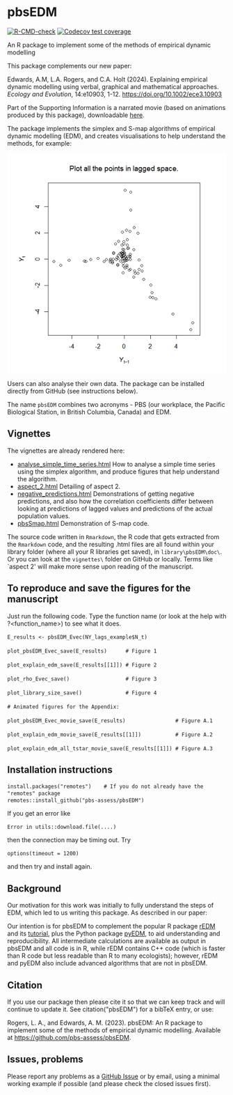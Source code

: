 <!-- README.Rmd no longer generated from README.Rmd. Can edit here. -->

# pbsEDM

<!-- badges: start -->

[![R-CMD-check](https://github.com/pbs-assess/pbsEDM/workflows/R-CMD-check/badge.svg)](https://github.com/pbs-assess/pbsEDM/actions)
[![Codecov test coverage](https://codecov.io/gh/pbs-assess/pbsEDM/branch/main/graph/badge.svg)](https://app.codecov.io/gh/pbs-assess/pbsEDM?branch=main)

<!-- [![Project Status: WIP – Initial development is in progress, but there
has not yet been a stable, usable release suitable for the
public.](https://www.repostatus.org/badges/latest/wip.svg)](https://www.repostatus.org/#wip) -->

<!-- badges: end -->

An R package to implement some of the methods of empirical dynamic modelling

This package complements our new paper:

Edwards, A.M, L.A. Rogers, and C.A. Holt (2024). Explaining empirical dynamic modelling using verbal, graphical and mathematical approaches. *Ecology and Evolution*, 14:e10903, 1-12. https://doi.org/10.1002/ece3.10903 

Part of the Supporting Information is a narrated movie (based on animations produced by this package), downloadable [here](https://onlinelibrary.wiley.com/action/downloadSupplement?doi=10.1002%2Fece3.10903&file=ece310903-sup-0002-MovieS1.zipo).

The package implements the simplex and S-map algorithms of empirical dynamic modelling (EDM), and creates visualisations to help understand the methods, for example:

![](vignettes/pbsEDM_movie_tstar_39.gif)

Users can also analyse their own data. The package can be installed directly from GitHub (see instructions below).

The name `pbsEDM` combines two acronyms - PBS (our workplace, the Pacific Biological Station, in British Columbia, Canada) and EDM. 

## Vignettes

The vignettes are already rendered here:

* [analyse_simple_time_series.html](http://htmlpreview.github.io/?https://github.com/pbs-assess/pbsEDM/blob/master/vignettes/analyse_simple_time_series.html) How to analyse a simple time series using the simplex algorithm, and produce figures that help understand the algorithm.
* [aspect_2.html](http://htmlpreview.github.io/?https://github.com/pbs-assess/pbsEDM/blob/master/vignettes/aspect_2.html) Detailing of aspect 2.
* [negative_predictions.html](http://htmlpreview.github.io/?https://github.com/pbs-assess/pbsEDM/blob/master/vignettes/negative_predictions.html) Demonstrations of getting negative predictions, and also how the correlation coefficients differ between looking at predictions of lagged values and predictions of the actual population values.
* [pbsSmap.html](http://htmlpreview.github.io/?https://github.com/pbs-assess/pbsEDM/blob/master/vignettes/pbsSmap.html) Demonstration of S-map code.

The source code written in `Rmarkdown`, the R code that gets extracted from the
`Rmarkdown` code, and the resulting .html files are all found within your library
folder (where all your R libraries get saved), in
`library\pbsEDM\doc\`. Or you can look at the `vignettes\` folder on GitHub or locally. Terms like `aspect 2' will make more sense upon reading of the manuscript.

## To reproduce and save the figures for the manuscript

Just run the following code. Type the function name (or look at the help with ?<function_name>) to see what it does.

```
E_results <- pbsEDM_Evec(NY_lags_example$N_t)

plot_pbsEDM_Evec_save(E_results)      # Figure 1

plot_explain_edm_save(E_results[[1]]) # Figure 2

plot_rho_Evec_save()                  # Figure 3

plot_library_size_save()              # Figure 4 

# Animated figures for the Appendix:

plot_pbsEDM_Evec_movie_save(E_results)                # Figure A.1

plot_explain_edm_movie_save(E_results[[1]])           # Figure A.2 

plot_explain_edm_all_tstar_movie_save(E_results[[1]]) # Figure A.3
```

## Installation instructions

```
install.packages("remotes")    # If you do not already have the "remotes" package
remotes::install_github("pbs-assess/pbsEDM")
```

If you get an error like
```
Error in utils::download.file(....)
```
then the connection may be timing out. Try
```
options(timeout = 1200)
```
and then try and install again.

## Background

Our motivation for this work was initially to fully understand the steps of EDM, which led to us writing this package. As described in our paper: 

Our intention is for pbsEDM to complement the popular R package [rEDM](https://cran.r-project.org/package=rEDM) and its [tutorial](https://github.com/SugiharaLab/rEDM/blob/master/vignettes/rEDM-tutorial.pdf), plus the Python package [pyEDM](https://pepy.tech/project/pyEDM), to aid understanding and reproducibility. All intermediate calculations are available as output in pbsEDM and all code is in R, while rEDM contains C++ code (which is faster than R code but less readable than R to many ecologists); however, rEDM and pyEDM also include advanced algorithms that are not in pbsEDM. 

## Citation

If you use our package then please cite it so that we can keep track and will continue to update it. See citation("pbsEDM") for a bibTeX entry, or use:

Rogers, L. A., and Edwards, A. M. (2023). pbsEDM: An R package to implement some of the methods of empirical dynamic modelling. Available at https://github.com/pbs-assess/pbsEDM.

## Issues, problems

Please report any problems as a [GitHub Issue](https://github.com/pbs-assess/pbsEDM/issues) or by email, using a minimal working example if possible (and please check the closed issues first).